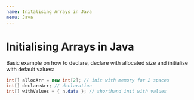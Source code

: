 ```yaml
---
name: Initalising Arrays in Java
menu: Java
---
```


# Initialising Arrays in Java

Basic example on how to declare, declare with allocated size and initialise with default values:

```java
int[] allocArr = new int[2]; // init with memory for 2 spaces
int[] declareArr; // declaration
int[] withValues = { n.data }; // shorthand init with values
```

